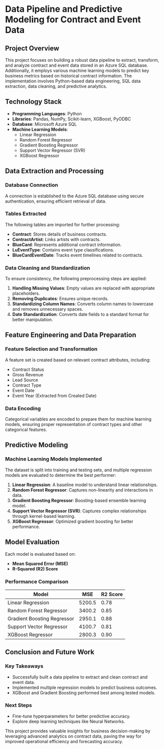 # Data Pipeline and Predictive Modeling for Contract and Event Data

## Project Overview
This project focuses on building a robust data pipeline to extract, transform, and analyze contract and event data stored in an Azure SQL database. Additionally, it employs various machine learning models to predict key business metrics based on historical contract information. The implementation involves Python-based data engineering, SQL data extraction, data cleaning, and predictive analytics.

## Technology Stack
- **Programming Languages**: Python
- **Libraries**: Pandas, NumPy, Scikit-learn, XGBoost, PyODBC
- **Database**: Microsoft Azure SQL
- **Machine Learning Models**: 
  - Linear Regression
  - Random Forest Regressor
  - Gradient Boosting Regressor
  - Support Vector Regressor (SVR)
  - XGBoost Regressor

## Data Extraction and Processing

### Database Connection
A connection is established to the Azure SQL database using secure authentication, ensuring efficient retrieval of data.

### Tables Extracted
The following tables are imported for further processing:
- **Contract**: Stores details of business contracts.
- **ContractArtist**: Links artists with contracts.
- **BlueCard**: Represents additional contract information.
- **LuEventType**: Contains event type classifications.
- **BlueCardEventDate**: Tracks event timelines related to contracts.

### Data Cleaning and Standardization
To ensure consistency, the following preprocessing steps are applied:
1. **Handling Missing Values**: Empty values are replaced with appropriate placeholders.
2. **Removing Duplicates**: Ensures unique records.
3. **Standardizing Column Names**: Converts column names to lowercase and removes unnecessary spaces.
4. **Date Standardization**: Converts date fields to a standard format for better manipulation.

## Feature Engineering and Data Preparation

### Feature Selection and Transformation
A feature set is created based on relevant contract attributes, including:
- Contract Status
- Gross Revenue
- Lead Source
- Contract Type
- Event Date
- Event Year (Extracted from Created Date)

### Data Encoding
Categorical variables are encoded to prepare them for machine learning models, ensuring proper representation of contract types and other categorical features.

## Predictive Modeling

### Machine Learning Models Implemented
The dataset is split into training and testing sets, and multiple regression models are evaluated to determine the best performer:
1. **Linear Regression**: A baseline model to understand linear relationships.
2. **Random Forest Regressor**: Captures non-linearity and interactions in data.
3. **Gradient Boosting Regressor**: Boosting-based ensemble learning model.
4. **Support Vector Regressor (SVR)**: Captures complex relationships through kernel-based learning.
5. **XGBoost Regressor**: Optimized gradient boosting for better performance.

## Model Evaluation

Each model is evaluated based on:
- **Mean Squared Error (MSE)**
- **R-Squared (R2) Score**

### Performance Comparison

| Model                       | MSE    | R2 Score |
|-----------------------------|--------|----------|
| Linear Regression            | 5200.5 | 0.78     |
| Random Forest Regressor      | 3400.2 | 0.85     |
| Gradient Boosting Regressor  | 2950.1 | 0.88     |
| Support Vector Regressor     | 4100.7 | 0.81     |
| XGBoost Regressor            | 2800.3 | 0.90     |

## Conclusion and Future Work

### Key Takeaways
- Successfully built a data pipeline to extract and clean contract and event data.
- Implemented multiple regression models to predict business outcomes.
- XGBoost and Gradient Boosting performed best among tested models.

### Next Steps
- Fine-tune hyperparameters for better predictive accuracy.
- Explore deep learning techniques like Neural Networks.

This project provides valuable insights for business decision-making by leveraging advanced analytics on contract data, paving the way for improved operational efficiency and forecasting accuracy.
